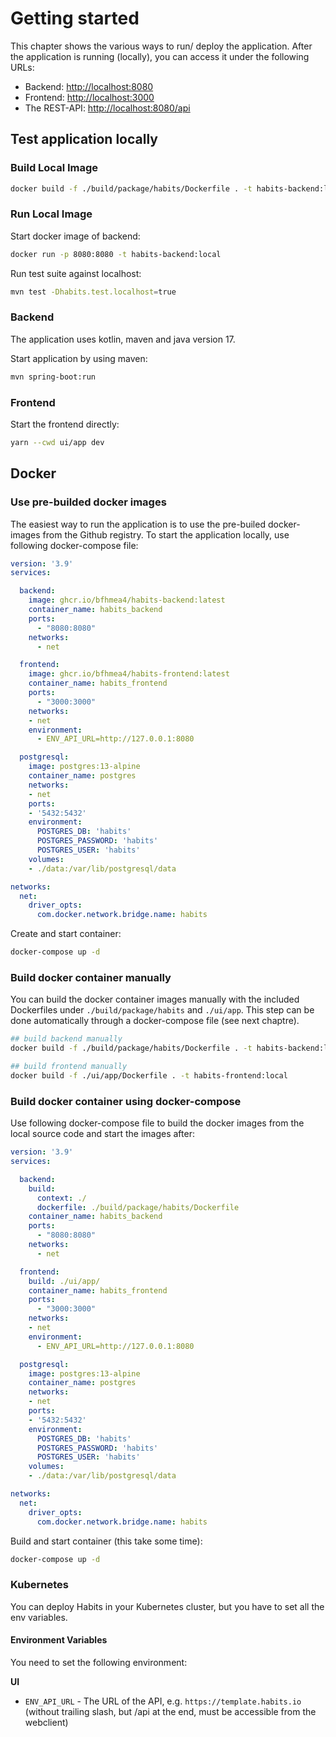 # Getting started

This chapter shows the various ways to run/ deploy the application.
After the application is running (locally), you can access it under the following URLs:

- Backend: [http://localhost:8080](http://localhost:8080)
- Frontend: [http://localhost:3000](http://localhost:3000)
- The REST-API: [http://localhost:8080/api](http://localhost:8080/api)

## Test application locally

### Build Local Image

```bash
docker build -f ./build/package/habits/Dockerfile . -t habits-backend:local
```

### Run Local Image

Start docker image of backend:

```bash
docker run -p 8080:8080 -t habits-backend:local
```

Run test suite against localhost:

```bash
mvn test -Dhabits.test.localhost=true
```

### Backend

The application uses kotlin, maven and java version 17.

Start application by using maven:

```bash
mvn spring-boot:run
```

### Frontend

Start the frontend directly:

```bash
yarn --cwd ui/app dev
```

## Docker

### Use pre-builded docker images

The easiest way to run the application is to use the pre-builed docker-images from the Github registry.
To start the application locally, use following docker-compose file:

```yaml
version: '3.9'
services:

  backend:
    image: ghcr.io/bfhmea4/habits-backend:latest
    container_name: habits_backend
    ports:
      - "8080:8080"
    networks:
      - net

  frontend:
    image: ghcr.io/bfhmea4/habits-frontend:latest
    container_name: habits_frontend
    ports:
      - "3000:3000"
    networks:
    - net
    environment:
      - ENV_API_URL=http://127.0.0.1:8080

  postgresql:
    image: postgres:13-alpine
    container_name: postgres
    networks:
    - net
    ports:
    - '5432:5432'
    environment:
      POSTGRES_DB: 'habits'
      POSTGRES_PASSWORD: 'habits'
      POSTGRES_USER: 'habits'
    volumes:
    - ./data:/var/lib/postgresql/data

networks:
  net:
    driver_opts:
      com.docker.network.bridge.name: habits
```

Create and start container:

```bash
docker-compose up -d
```

### Build docker container manually

You can build the docker container images manually with the included Dockerfiles under `./build/package/habits` and `./ui/app`.
This step can be done automatically through a docker-compose file (see next chaptre).

```bash
## build backend manually
docker build -f ./build/package/habits/Dockerfile . -t habits-backend:local

## build frontend manually
docker build -f ./ui/app/Dockerfile . -t habits-frontend:local
```

### Build docker container using docker-compose

Use following docker-compose file to build the docker images from the local source code and start the images after:

```yaml
version: '3.9'
services:

  backend:
    build:
      context: ./
      dockerfile: ./build/package/habits/Dockerfile
    container_name: habits_backend
    ports:
      - "8080:8080"
    networks:
      - net

  frontend:
    build: ./ui/app/
    container_name: habits_frontend
    ports:
      - "3000:3000"
    networks:
    - net
    environment:
      - ENV_API_URL=http://127.0.0.1:8080

  postgresql:
    image: postgres:13-alpine
    container_name: postgres
    networks:
    - net
    ports:
    - '5432:5432'
    environment:
      POSTGRES_DB: 'habits'
      POSTGRES_PASSWORD: 'habits'
      POSTGRES_USER: 'habits'
    volumes:
    - ./data:/var/lib/postgresql/data

networks:
  net:
    driver_opts:
      com.docker.network.bridge.name: habits
```

Build and start container (this take some time):

```bash
docker-compose up -d
```

### Kubernetes

You can deploy Habits in your Kubernetes cluster, but you have to set all the env variables.

#### Environment Variables

You need to set the following environment:

**UI**

- `ENV_API_URL` - The URL of the API, e.g. `https://template.habits.io` (without trailing slash, but /api at the end, must be accessible from the webclient)
